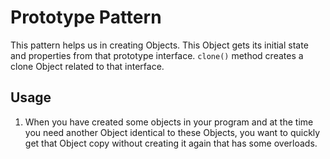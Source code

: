 # Prototype Pattern
This pattern helps us in creating Objects. This Object gets its initial state and properties from that prototype interface. `clone()` method creates a clone Object related to that interface.

## Usage
1. When you have created some objects in your program and at the time you need another Object identical to these Objects, you want to quickly get that Object copy without creating it again that has some overloads.